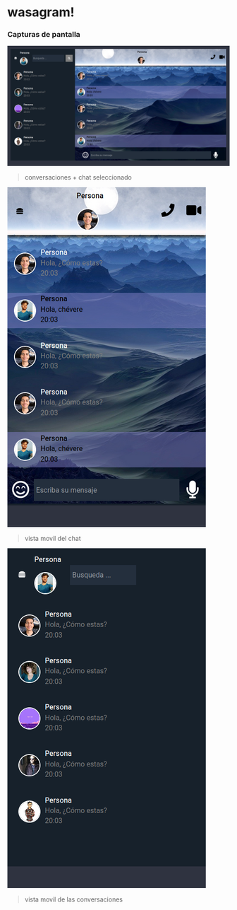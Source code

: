 # wasagram!

### Capturas de pantalla

![tamaño grande](1.png)

>conversaciones + chat seleccionado

![celular](2.png)

>vista movil del chat

![celular_conversaciones](3.png)

>vista movil de las conversaciones
